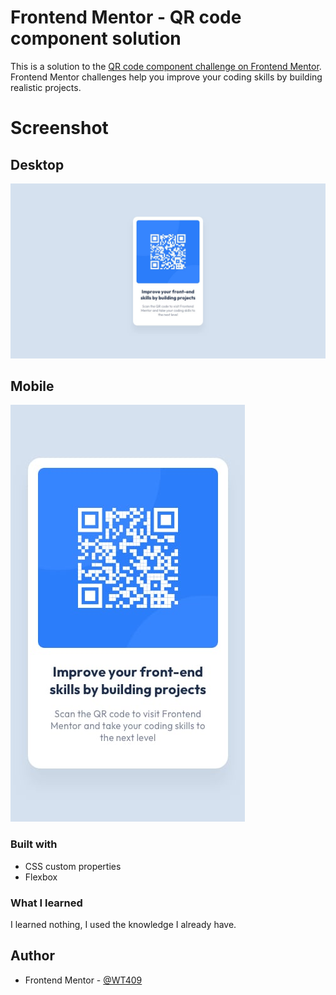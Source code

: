 # Frontend Mentor - QR code component solution

This is a solution to the [QR code component challenge on Frontend Mentor](https://www.frontendmentor.io/challenges/qr-code-component-iux_sIO_H). Frontend Mentor challenges help you improve your coding skills by building realistic projects. 

# Screenshot

## Desktop
![](./design/desktop-design.jpg)

## Mobile
![](./design/mobile-design.jpg)

### Built with

- CSS custom properties
- Flexbox

### What I learned

I learned nothing, I used the knowledge I already have.

## Author

- Frontend Mentor - [@WT409](https://www.frontendmentor.io/profile/WT409)
